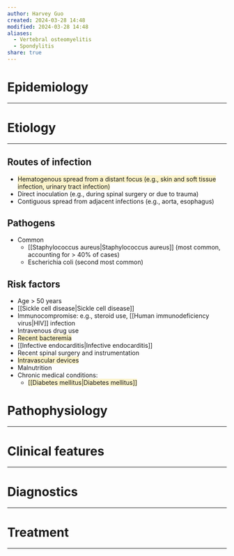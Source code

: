 ```yaml
---
author: Harvey Guo
created: 2024-03-28 14:48
modified: 2024-03-28 14:48
aliases:
  - Vertebral osteomyelitis
  - Spondylitis
share: true
---
```

# Epidemiology
---


# Etiology
---
## Routes of infection
- <span style="background:rgba(240, 200, 0, 0.2)">Hematogenous spread from a distant focus (e.g., skin and soft tissue infection, urinary tract infection)</span>
- Direct inoculation (e.g., during spinal surgery or due to trauma)
- Contiguous spread from adjacent infections (e.g., aorta, esophagus)
## Pathogens
- Common
	- [[Staphylococcus aureus|Staphylococcus aureus]] (most common, accounting for > 40% of cases)
	- Escherichia coli (second most common)
## Risk factors
- Age > 50 years 
- [[Sickle cell disease|Sickle cell disease]] 
- Immunocompromise: e.g., steroid use, [[Human immunodeficiency virus|HIV]] infection
- Intravenous drug use
- <span style="background:rgba(240, 200, 0, 0.2)">Recent bacteremia</span>
- [[Infective endocarditis|Infective endocarditis]]
- Recent spinal surgery and instrumentation
- <span style="background:rgba(240, 200, 0, 0.2)">Intravascular devices</span>
- Malnutrition
- Chronic medical conditions:
	- <span style="background:rgba(240, 200, 0, 0.2)">[[Diabetes mellitus|Diabetes mellitus]]</span>
# Pathophysiology
---


# Clinical features
---


# Diagnostics
---


# Treatment
---

